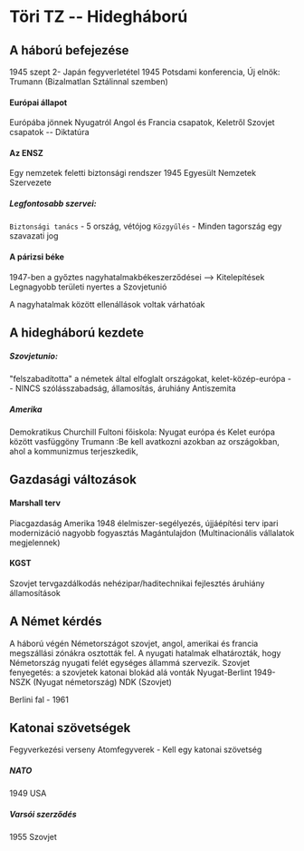 # Töri TZ -- Hidegháború

## A háború befejezése
1945  szept 2- Japán fegyverletétel
1945 Potsdami konferencia,
Új elnök: Trumann (Bizalmatlan Sztálinnal szemben)
#### Európai állapot
Európába jönnek Nyugatról Angol és Francia csapatok,
Keletről Szovjet csapatok -- Diktatúra
#### Az ENSZ 
Egy nemzetek feletti biztonsági rendszer
1945
Egyesült Nemzetek Szervezete
##### Legfontosabb szervei:
`Biztonsági tanács` - 5 ország, vétójog
`Közgyűlés` - Minden tagország egy szavazati jog
#### A párizsi béke
1947-ben a győztes nagyhatalmakbékeszerződései
--> Kitelepítések
Legnagyobb területi nyertes a Szovjetunió

A nagyhatalmak között ellenállások voltak várhatóak

## A hidegháború kezdete
##### Szovjetunio: 
"felszabadította" a németek által elfoglalt országokat, kelet-közép-európa -- NINCS szólásszabadság, államosítás, áruhiány
Antiszemita
##### Amerika
Demokratikus
Churchill Fultoni főiskola: Nyugat európa és Kelet európa között vasfüggöny
Trumann :Be kell avatkozni azokban az országokban, ahol a kommunizmus terjeszkedik,
## Gazdasági változások
#### Marshall terv
Piacgazdaság
Amerika
1948
élelmiszer-segélyezés, újjáépítési terv
ipari modernizáció
nagyobb fogyasztás
Magántulajdon
(Multinacionális vállalatok megjelennek)
#### KGST 
Szovjet 
tervgazdálkodás
nehézipar/haditechnikai fejlesztés
áruhiány
államosítások

## A Német kérdés
A háború végén Németországot szovjet, angol, amerikai és francia megszállási zónákra osztották fel.
A nyugati hatalmak elhatározták, hogy Németország nyugati felét egységes állammá szervezik.
Szovjet fenyegetés: a szovjetek katonai blokád alá vonták Nyugat-Berlint
1949-
NSZK (Nyugat németország)
NDK (Szovjet)

Berlini fal - 1961

## Katonai szövetségek
Fegyverkezési verseny
Atomfegyverek - Kell egy katonai szövetség
##### NATO
1949
USA
##### Varsói szerződés
1955 
Szovjet